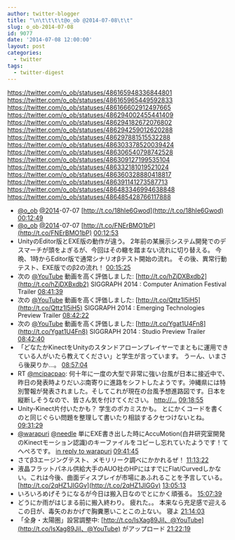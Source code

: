 ```yaml
---
author: twitter-blogger
title: "\n\t\t\t\t@o_ob @2014-07-08\t\t"
slug: o_ob-2014-07-08
id: 9077
date: '2014-07-08 12:00:00'
layout: post
categories:
  - twitter
tags:
  - twitter-digest
---
```


https://twitter.com/o_ob/statuses/486165948336844801 https://twitter.com/o_ob/statuses/486165965449592833 https://twitter.com/o_ob/statuses/486166602912497665 https://twitter.com/o_ob/statuses/486294002455441409 https://twitter.com/o_ob/statuses/486294182672076802 https://twitter.com/o_ob/statuses/486294259012620288 https://twitter.com/o_ob/statuses/486297881515532288 https://twitter.com/o_ob/statuses/486303378520039424 https://twitter.com/o_ob/statuses/486306540798742528 https://twitter.com/o_ob/statuses/486309127199535104 https://twitter.com/o_ob/statuses/486332181019521024 https://twitter.com/o_ob/statuses/486360328880418817 https://twitter.com/o_ob/statuses/486391141273587713 https://twitter.com/o_ob/statuses/486483346994638848 https://twitter.com/o_ob/statuses/486485428766117888  

*   [@o_ob](https://twitter.com/o_ob) [@2014](https://twitter.com/2014)-07-07 [http://t.co/18hIe6Gwod](http://t.co/18hIe6Gwod) [00:12:49](https://twitter.com/o_ob/statuses/486165948336844801)
*   [@o_ob](https://twitter.com/o_ob) [@2014](https://twitter.com/2014)-07-07 [http://t.co/FNErBMO1bP](http://t.co/FNErBMO1bP) [00:12:53](https://twitter.com/o_ob/statuses/486165965449592833)
*   UnityのEditor版とEXE版の動作が違う。 2年前の某展示システム開発でのデスマーチが頭をよぎるが、今回はその轍を踏まない流れに切り替える。 今晩、1時からEditor版で通常シナリオβテスト開始の流れ。 その後、異常行動テスト、EXE版でのβ2の流れ！ [00:15:25](https://twitter.com/o_ob/statuses/486166602912497665)
*   次の [@YouTube](https://twitter.com/YouTube) 動画を高く評価しました: [http://t.co/hZjDXBxdb2](http://t.co/hZjDXBxdb2) SIGGRAPH 2014 : Computer Animation Festival Trailer [08:41:39](https://twitter.com/o_ob/statuses/486294002455441409)
*   次の [@YouTube](https://twitter.com/YouTube) 動画を高く評価しました: [http://t.co/Qttz1l5iH5](http://t.co/Qttz1l5iH5) SIGGRAPH 2014 : Emerging Technologies Preview Trailer [08:42:22](https://twitter.com/o_ob/statuses/486294182672076802)
*   次の [@YouTube](https://twitter.com/YouTube) 動画を高く評価しました: [http://t.co/Ygat1U4Fn8](http://t.co/Ygat1U4Fn8) SIGGRAPH 2014 : Studio Preview Trailer [08:42:40](https://twitter.com/o_ob/statuses/486294259012620288)
*   「どなたかKinectをUnityのスタンドアローンプレイヤーでまともに運用できている人がいたら教えてください」と学生が言っています。 うーん、いまさら後戻りか…。 [08:57:04](https://twitter.com/o_ob/statuses/486297881515532288)
*   RT [@mcipacpao](https://twitter.com/mcipacpao): 何十年に一度の大型で非常に強い台風が日本に接近中で、昨日の発表時よりだいぶ南寄りに進路をシフトしたようです。沖縄県には特別警報が発表されました。そしてこれが現在の台風予想進路図です。日本を縦断しそうなので、皆さん気を付けてください。 [http://…](http://…) [09:18:55](https://twitter.com/o_ob/statuses/486303378520039424)
*   Unity-Kinect片付いたかも？ 学生のポカミスかも。 とにかくコードを書くのと同じぐらい問題を整理して書いたり相談するクセつけないとね。 [09:31:29](https://twitter.com/o_ob/statuses/486306540798742528)
*   [@warapuri](https://twitter.com/warapuri) [@needle](https://twitter.com/needle) 単にEXE書き出した時にAccuMotion(白井研究室開発のKinectモーション認識)のキーファイルをコピーし忘れていたようです！てへぺろです。 [in reply to warapuri](https://twitter.com/warapuri/statuses/486308625527214080) [09:41:45](https://twitter.com/o_ob/statuses/486309127199535104)
*   さてβ3エージングテスト、メモリリーク調べにかかれるぜ！ [11:13:22](https://twitter.com/o_ob/statuses/486332181019521024)
*   液晶フラットパネル供給大手のAUO社のHPにはすでにFlat/Curvedしかない。これは今後、曲面ディスプレイが市場にあふれることを予言している。 [http://t.co/2qHZ1JIGGv](http://t.co/2qHZ1JIGGv) [13:05:13](https://twitter.com/o_ob/statuses/486360328880418817)
*   いろいろめげそうになるが今日は搬入日なのでとにかく頑張る。 [15:07:39](https://twitter.com/o_ob/statuses/486391141273587713)
*   どうにか雨がはじまる前に搬入終わり。 疲れた。。 本来なら充足感で迎えるこの日が、毒矢のおかげで胸糞悪いことこの上ない。 寝よ [21:14:03](https://twitter.com/o_ob/statuses/486483346994638848)
*   「全身・太陽圏」設営調整中: [http://t.co/IsXag89JiI、@YouTube](http://t.co/IsXag89JiI、@YouTube) がアップロード [21:22:19](https://twitter.com/o_ob/statuses/486485428766117888)